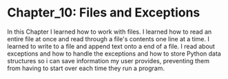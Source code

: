 # Chapter_10: Files and Exceptions

In this Chapter I learned how to work with files. I learned how to read an entire file at once and read through a file's contents one line at a time. I learned to write to a file and append text onto a end of a file. I read about exceptions and how to handle the exceptions and how to store Python data structures so i can save information my user provides, preventing them from having to start over each time they run a program.
